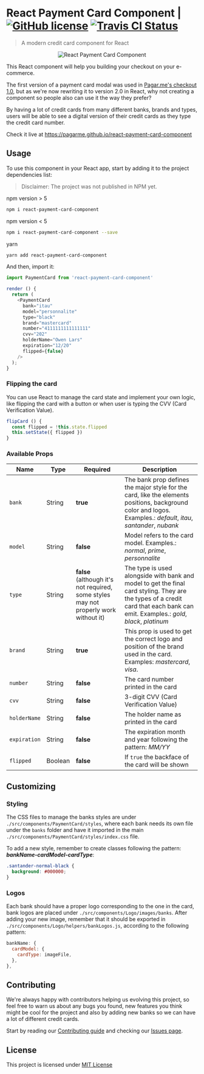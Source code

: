 # React Payment Card Component | [![GitHub license](https://img.shields.io/github/license/mashape/apistatus.svg)](https://github.com/pagarme/react-payment-card-component/blob/master/LICENSE) [![Travis CI Status](https://travis-ci.org/pagarme/react-payment-card-component.svg?branch=master)](https://travis-ci.org/pagarme/react-payment-card-component)

> A modern credit card component for React

<p align="center">
  <img src="card.gif" alt="React Payment Card Component" />
</p>

This React component will help you building your checkout on your e-commerce.

The first version of a payment card modal was used in [Pagar.me's checkout 1.0](https://codepen.io/pagarme/pen/QqWGOg), but as we're now rewriting it to version 2.0 in React, why not creating a component so people also can use it the way they prefer?

By having a lot of credit cards from many different banks, brands and types, users will be able to see a digital version of their credit cards as they type the credit card number.

Check it live at https://pagarme.github.io/react-payment-card-component

## Usage

To use this component in your React app, start by adding it to the project dependencies list:

>
> Disclaimer: The project was not published in NPM yet.
>

npm version > 5

```sh
npm i react-payment-card-component
```

npm version < 5

```sh
npm i react-payment-card-component --save
```

yarn

```sh
yarn add react-payment-card-component
```

And then, import it:

```js
import PaymentCard from 'react-payment-card-component'

render () {
  return (
    <PaymentCard
      bank="itau"
      model="personnalite"
      type="black"
      brand="mastercard"
      number="4111111111111111"
      cvv="202"
      holderName="Owen Lars"
      expiration="12/20"
      flipped={false}
    />
  );
}
```

### Flipping the card

You can use React to manage the card state and implement your own logic, like flipping the card with a button or when user is typing the CVV (Card Verification Value).

```js
flipCard () {
  const flipped = !this.state.flipped
  this.setState({ flipped })
}
```

### Available Props

| Name | Type | Required | Description |
| ---- | ---- | -------- | ----------- |
| `bank` | String | **true** | The bank prop defines the major style for the card, like the elements positions, background color and logos. Examples.: _default_, _itau_, _santander_, _nubank_ |
|  `model` | String | **false** | Model refers to the card model. Examples.: _normal_, _prime_, _personnalite_ |
|  `type` | String | **false** (although it's not required, some styles may not properly work without it) | The type is used alongside with bank and model to get the final card styling. They are the types of a credit card that each bank can emit. Examples.: _gold_, _black_, _platinum_ |
| `brand` | String | **true** | This prop is used to get the correct logo and position of the brand used in the card. Examples: _mastercard_, _visa_. |
| `number` | String | **false** | The card number printed in the card |
| `cvv`| String | **false** | 3-digit CVV (Card Verification Value) |
| `holderName` | String | **false** | The holder name as printed in the card |
| `expiration`| String | **false** | The expiration month and year following the pattern: _MM/YY_ |
| `flipped` | Boolean | **false** | If `true` the backface of the card will be shown |

## Customizing

### Styling

The CSS files to manage the banks styles are under `./src/components/PaymentCard/styles`, where each bank needs its own file under the  `banks` folder and have it imported in the main `./src/components/PaymentCard/styles/index.css` file.

To add a new style, remember to create classes following the pattern: **_bankName_-_cardModel_-_cardType_**:

```css
.santander-normal-black {
  background: #000000;
}
```

### Logos

Each bank should have a proper logo corresponding to the one in the card, bank logos are placed under  `./src/components/Logo/images/banks`.
After adding your new image, remember that it should be exported in `./src/components/Logo/helpers/bankLogos.js`, according to the following pattern:

```js
bankName: {
  cardModel: {
    cardType: imageFile,
  },
},
```

## Contributing

We're always happy with contributors helping us evolving this project, so feel free to warn us about any bugs you found, new features you think might be cool for the project and also by adding new banks so we can have a lot of different credit cards.

Start by reading our [Contributing guide](.github/CONTRIBUTING.md) and checking our [Issues page](https://github.com/pagarme/react-payment-card-component/issues).

## License

This project is licensed under [MIT License](./LICENSE)

